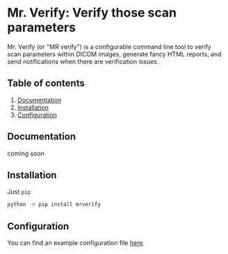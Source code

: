 Mr. Verify: Verify those scan parameters
========================================
Mr. Verify (or "MR verify") is a configurable command line tool to verify scan 
parameters within DICOM images, generate fancy HTML reports, and send notifications 
when there are verification issues.

## Table of contents
1. [Documentation](#documentation)
2. [Installation](#installation)
3. [Configuration](#configuration)

## Documentation
coming soon

## Installation
Just `pip`

```bash
python -m pip install mrverify
```

## Configuration
You can find an example configuration file [here](https://github.com/harvard-nrg/mrverify/blob/main/mrverify/config/ssbc.yaml).
